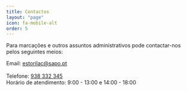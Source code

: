 ```yaml
---
title: Contactos
layout: "page"
icon: fa-mobile-alt
order: 5
---
```


Para marcações e outros assuntos administrativos pode contactar-nos pelos seguintes meios:


Email: <a href="mailto:estorilac@sapo.pt">estorilac@sapo.pt</a><br/><br/>
Telefone: <a href="938332345">938 332 345</a><br/>
Horário de atendimento: 9:00 - 13:00 e 14:00 - 18:00<br/>